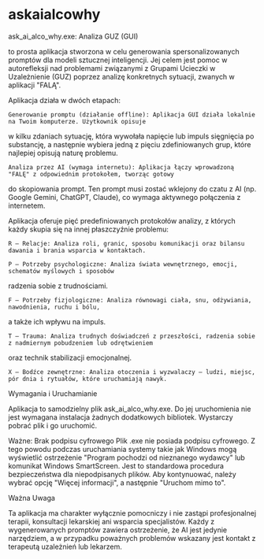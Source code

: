 # askaialcowhy
ask_ai_alco_why.exe: Analiza GUZ (GUI)

to prosta aplikacja stworzona w celu generowania spersonalizowanych promptów dla modeli sztucznej inteligencji.
   Jej celem jest pomoc w autorefleksji nad problemami związanymi z Grupami Ucieczki 
w Uzależnienie (GUZ) poprzez analizę konkretnych sytuacji, zwanych w aplikacji "FALĄ".

Aplikacja działa w dwóch etapach:

    Generowanie promptu (działanie offline): Aplikacja GUI działa lokalnie na Twoim komputerze. Użytkownik opisuje 
w kilku zdaniach sytuację, która wywołała napięcie lub impuls sięgnięcia po substancję, 
a następnie wybiera jedną z pięciu zdefiniowanych grup, które najlepiej opisują naturę problemu.

    Analiza przez AI (wymaga internetu): Aplikacja łączy wprowadzoną "FALĘ" z odpowiednim protokołem, tworząc gotowy
 do skopiowania prompt. Ten prompt musi zostać wklejony do czatu z AI (np. Google Gemini, ChatGPT, Claude), 
co wymaga aktywnego połączenia z internetem.


Aplikacja oferuje pięć predefiniowanych protokołów analizy, z których każdy skupia się na innej płaszczyźnie problemu:

    R – Relacje: Analiza roli, granic, sposobu komunikacji oraz bilansu dawania i brania wsparcia w kontaktach.

    P – Potrzeby psychologiczne: Analiza świata wewnętrznego, emocji, schematów myślowych i sposobów 
radzenia sobie z trudnościami.

    F – Potrzeby fizjologiczne: Analiza równowagi ciała, snu, odżywiania, nawodnienia, ruchu i bólu, 
a także ich wpływu na impuls.

    T – Trauma: Analiza trudnych doświadczeń z przeszłości, radzenia sobie z nadmiernym pobudzeniem lub odrętwieniem 
oraz technik stabilizacji emocjonalnej.

    X – Bodźce zewnętrzne: Analiza otoczenia i wyzwalaczy – ludzi, miejsc, pór dnia i rytuałów, które uruchamiają nawyk.

Wymagania i Uruchamianie

Aplikacja to samodzielny plik ask_ai_alco_why.exe. Do jej uruchomienia nie jest wymagana instalacja żadnych dodatkowych bibliotek. Wystarczy pobrać plik i go uruchomić.

Ważne: Brak podpisu cyfrowego
Plik .exe nie posiada podpisu cyfrowego. Z tego powodu podczas uruchamiania systemy takie jak Windows mogą wyświetlić ostrzeżenie "Program pochodzi od nieznanego wydawcy" lub komunikat Windows SmartScreen. Jest to standardowa procedura bezpieczeństwa dla niepodpisanych plików. Aby kontynuować, należy wybrać opcję "Więcej informacji", a następnie "Uruchom mimo to".

Ważna Uwaga

Ta aplikacja ma charakter wyłącznie pomocniczy i nie zastąpi profesjonalnej terapii, konsultacji lekarskiej ani wsparcia specjalistów. Każdy z wygenerowanych promptów zawiera ostrzeżenie, że AI jest jedynie narzędziem, a w przypadku poważnych problemów wskazany jest kontakt 
z terapeutą uzależnień lub lekarzem.


